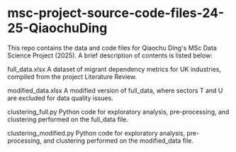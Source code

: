 # msc-project-source-code-files-24-25-QiaochuDing

This repo contains the data and code files for Qiaochu Ding's MSc Data Science Project (2025). A brief description of contents is listed below:

full_data.xlsx
A dataset of migrant dependency metrics for UK industries, compiled from the project Literature Review.

modified_data.xlsx
A modified version of full_data, where sectors T and U are excluded for data quality issues.

clustering_full.py
Python code for exploratory analysis, pre-processing, and clustering performed on the full_data file.

clustering_modified.py
Python code for exploratory analysis, pre-processing, and clustering performed on the modified_data file.